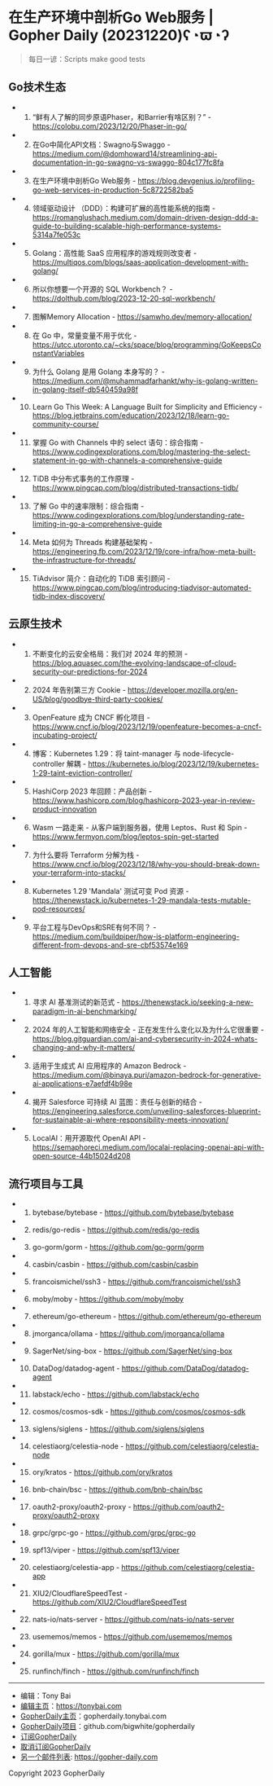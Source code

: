 # 在生产环境中剖析Go Web服务 | Gopher Daily (20231220)ʕ◔ϖ◔ʔ

>每日一谚：Scripts make good tests

## Go技术生态


- 1. “鲜有人了解的同步原语Phaser，和Barrier有啥区别？” - https://colobu.com/2023/12/20/Phaser-in-go/

- 2. 在Go中简化API文档：Swagno与Swaggo - https://medium.com/@domhoward14/streamlining-api-documentation-in-go-swagno-vs-swaggo-804c177fc8fa

- 3. 在生产环境中剖析Go Web服务 - https://blog.devgenius.io/profiling-go-web-services-in-production-5c8722582ba5

- 4. 领域驱动设计 （DDD）：构建可扩展的高性能系统的指南 - https://romanglushach.medium.com/domain-driven-design-ddd-a-guide-to-building-scalable-high-performance-systems-5314a7fe053c

- 5. Golang：高性能 SaaS 应用程序的游戏规则改变者 - https://multiqos.com/blogs/saas-application-development-with-golang/

- 6. 所以你想要一个开源的 SQL Workbench？ - https://dolthub.com/blog/2023-12-20-sql-workbench/

- 7. 图解Memory Allocation - https://samwho.dev/memory-allocation/

- 8. 在 Go 中，常量变量不用于优化 - https://utcc.utoronto.ca/~cks/space/blog/programming/GoKeepsConstantVariables

- 9. 为什么 Golang 是用 Golang 本身写的？ - https://medium.com/@muhammadfarhankt/why-is-golang-written-in-golang-itself-db540459a98f

- 10. Learn Go This Week: A Language Built for Simplicity and Efficiency - https://blog.jetbrains.com/education/2023/12/18/learn-go-community-course/

- 11. 掌握 Go with Channels 中的 select 语句：综合指南 - https://www.codingexplorations.com/blog/mastering-the-select-statement-in-go-with-channels-a-comprehensive-guide

- 12. TiDB 中分布式事务的工作原理 - https://www.pingcap.com/blog/distributed-transactions-tidb/

- 13. 了解 Go 中的速率限制：综合指南 - https://www.codingexplorations.com/blog/understanding-rate-limiting-in-go-a-comprehensive-guide

- 14. Meta 如何为 Threads 构建基础架构 - https://engineering.fb.com/2023/12/19/core-infra/how-meta-built-the-infrastructure-for-threads/

- 15. TiAdvisor 简介：自动化的 TiDB 索引顾问 - https://www.pingcap.com/blog/introducing-tiadvisor-automated-tidb-index-discovery/


## 云原生技术


- 1. 不断变化的云安全格局：我们对 2024 年的预测 - https://blog.aquasec.com/the-evolving-landscape-of-cloud-security-our-predictions-for-2024

- 2. 2024 年告别第三方 Cookie - https://developer.mozilla.org/en-US/blog/goodbye-third-party-cookies/

- 3. OpenFeature 成为 CNCF 孵化项目 - https://www.cncf.io/blog/2023/12/19/openfeature-becomes-a-cncf-incubating-project/

- 4. 博客：Kubernetes 1.29：将 taint-manager 与 node-lifecycle-controller 解耦 - https://kubernetes.io/blog/2023/12/19/kubernetes-1-29-taint-eviction-controller/

- 5. HashiCorp 2023 年回顾：产品创新 - https://www.hashicorp.com/blog/hashicorp-2023-year-in-review-product-innovation

- 6. Wasm 一路走来 - 从客户端到服务器，使用 Leptos、Rust 和 Spin - https://www.fermyon.com/blog/leptos-spin-get-started

- 7. 为什么要将 Terraform 分解为栈 - https://www.cncf.io/blog/2023/12/18/why-you-should-break-down-your-terraform-into-stacks/

- 8. Kubernetes 1.29 &#39;Mandala&#39; 测试可变 Pod 资源 - https://thenewstack.io/kubernetes-1-29-mandala-tests-mutable-pod-resources/

- 9. 平台工程与DevOps和SRE有何不同？ - https://medium.com/buildpiper/how-is-platform-engineering-different-from-devops-and-sre-cbf53574e169


## 人工智能


- 1. 寻求 AI 基准测试的新范式 - https://thenewstack.io/seeking-a-new-paradigm-in-ai-benchmarking/

- 2. 2024 年的人工智能和网络安全 - 正在发生什么变化以及为什么它很重要 - https://blog.gitguardian.com/ai-and-cybersecurity-in-2024-whats-changing-and-why-it-matters/

- 3. 适用于生成式 AI 应用程序的 Amazon Bedrock - https://medium.com/@binaya.puri/amazon-bedrock-for-generative-ai-applications-e7aefdf4b98e

- 4. 揭开 Salesforce 可持续 AI 蓝图：责任与创新的结合 - https://engineering.salesforce.com/unveiling-salesforces-blueprint-for-sustainable-ai-where-responsibility-meets-innovation/

- 5. LocalAI：用开源取代 OpenAI API - https://semaphoreci.medium.com/localai-replacing-openai-api-with-open-source-44b15024d208


## 流行项目与工具


- 1. bytebase/bytebase - https://github.com/bytebase/bytebase

- 2. redis/go-redis - https://github.com/redis/go-redis

- 3. go-gorm/gorm - https://github.com/go-gorm/gorm

- 4. casbin/casbin - https://github.com/casbin/casbin

- 5. francoismichel/ssh3 - https://github.com/francoismichel/ssh3

- 6. moby/moby - https://github.com/moby/moby

- 7. ethereum/go-ethereum - https://github.com/ethereum/go-ethereum

- 8. jmorganca/ollama - https://github.com/jmorganca/ollama

- 9. SagerNet/sing-box - https://github.com/SagerNet/sing-box

- 10. DataDog/datadog-agent - https://github.com/DataDog/datadog-agent

- 11. labstack/echo - https://github.com/labstack/echo

- 12. cosmos/cosmos-sdk - https://github.com/cosmos/cosmos-sdk

- 13. siglens/siglens - https://github.com/siglens/siglens

- 14. celestiaorg/celestia-node - https://github.com/celestiaorg/celestia-node

- 15. ory/kratos - https://github.com/ory/kratos

- 16. bnb-chain/bsc - https://github.com/bnb-chain/bsc

- 17. oauth2-proxy/oauth2-proxy - https://github.com/oauth2-proxy/oauth2-proxy

- 18. grpc/grpc-go - https://github.com/grpc/grpc-go

- 19. spf13/viper - https://github.com/spf13/viper

- 20. celestiaorg/celestia-app - https://github.com/celestiaorg/celestia-app

- 21. XIU2/CloudflareSpeedTest - https://github.com/XIU2/CloudflareSpeedTest

- 22. nats-io/nats-server - https://github.com/nats-io/nats-server

- 23. usememos/memos - https://github.com/usememos/memos

- 24. gorilla/mux - https://github.com/gorilla/mux

- 25. runfinch/finch - https://github.com/runfinch/finch


----

- 编辑：Tony Bai
- [编辑主页](https://tonybai.com)：https://tonybai.com
- [GopherDaily主页](https://gopherdaily.tonybai.com)：gopherdaily.tonybai.com
- [GopherDaily项目](https://github.com/bigwhite/gopherdaily)：github.com/bigwhite/gopherdaily
- [订阅GopherDaily](https://gopherdaily.tonybai.com/subscribe)
- [取消订阅GopherDaily](https://gopherdaily.tonybai.com/unsubscribe)
- [另一个邮件列表](https://gopher-daily.com): https://gopher-daily.com

Copyright 2023 GopherDaily

